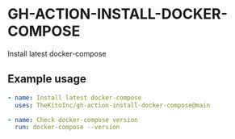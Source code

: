 # GH-ACTION-INSTALL-DOCKER-COMPOSE

Install latest docker-compose

## Example usage

```yaml
- name: Install latest docker-compose
  uses: TheKitoInc/gh-action-install-docker-compose@main

- name: Check docker-compose version
  run: docker-compose --version
```
